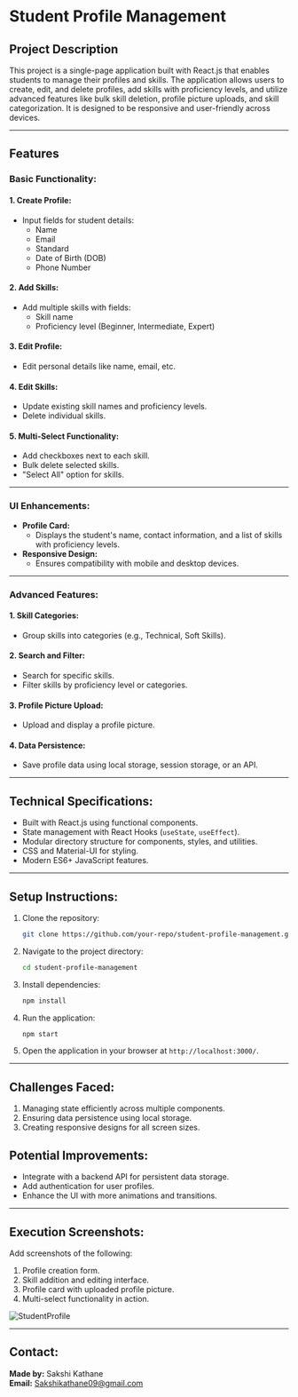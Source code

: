 
# Student Profile Management

## Project Description
This project is a single-page application built with React.js that enables students to manage their profiles and skills. The application allows users to create, edit, and delete profiles, add skills with proficiency levels, and utilize advanced features like bulk skill deletion, profile picture uploads, and skill categorization. It is designed to be responsive and user-friendly across devices.

---

## Features

### Basic Functionality:

#### 1. Create Profile:
- Input fields for student details:
  - Name
  - Email
  - Standard
  - Date of Birth (DOB)
  - Phone Number

#### 2. Add Skills:
- Add multiple skills with fields:
  - Skill name
  - Proficiency level (Beginner, Intermediate, Expert)

#### 3. Edit Profile:
- Edit personal details like name, email, etc.

#### 4. Edit Skills:
- Update existing skill names and proficiency levels.
- Delete individual skills.

#### 5. Multi-Select Functionality:
- Add checkboxes next to each skill.
- Bulk delete selected skills.
- "Select All" option for skills.

---

### UI Enhancements:
- **Profile Card:**
  - Displays the student's name, contact information, and a list of skills with proficiency levels.
- **Responsive Design:**
  - Ensures compatibility with mobile and desktop devices.

---

### Advanced Features:

#### 1. Skill Categories:
- Group skills into categories (e.g., Technical, Soft Skills).

#### 2. Search and Filter:
- Search for specific skills.
- Filter skills by proficiency level or categories.

#### 3. Profile Picture Upload:
- Upload and display a profile picture.

#### 4. Data Persistence:
- Save profile data using local storage, session storage, or an API.

---

## Technical Specifications:
- Built with React.js using functional components.
- State management with React Hooks (`useState`, `useEffect`).
- Modular directory structure for components, styles, and utilities.
- CSS and Material-UI for styling.
- Modern ES6+ JavaScript features.

---

## Setup Instructions:
1. Clone the repository:
   ```bash
   git clone https://github.com/your-repo/student-profile-management.git
   ```

2. Navigate to the project directory:
   ```bash
   cd student-profile-management
   ```

3. Install dependencies:
   ```bash
   npm install
   ```

4. Run the application:
   ```bash
   npm start
   ```

5. Open the application in your browser at `http://localhost:3000/`.

---

## Challenges Faced:
1. Managing state efficiently across multiple components.
2. Ensuring data persistence using local storage.
3. Creating responsive designs for all screen sizes.

## Potential Improvements:
- Integrate with a backend API for persistent data storage.
- Add authentication for user profiles.
- Enhance the UI with more animations and transitions.

---

## Execution Screenshots:
Add screenshots of the following:
1. Profile creation form.
2. Skill addition and editing interface.
3. Profile card with uploaded profile picture.
4. Multi-select functionality in action.

![StudentProfile ](https://github.com/user-attachments/assets/ff759c3c-7da2-4184-a77f-29f56fd1e7b9)

---

## Contact:
**Made by:** Sakshi Kathane  
**Email:** [Sakshikathane09@gmail.com](mailto:Sakshikathane09@gmail.com)  
